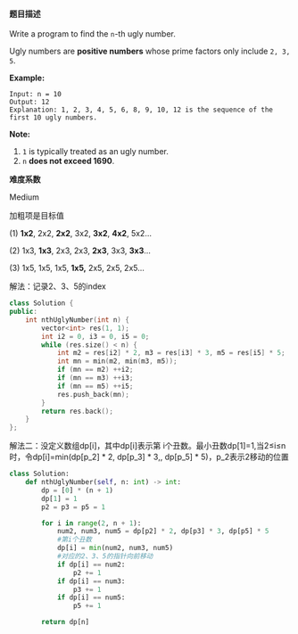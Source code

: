 #### **题目描述**
Write a program to find the `n`-th ugly number.

Ugly numbers are **positive numbers** whose prime factors only include `2, 3, 5`. 

**Example:**

```
Input: n = 10
Output: 12
Explanation: 1, 2, 3, 4, 5, 6, 8, 9, 10, 12 is the sequence of the first 10 ugly numbers.
```

**Note:** 

1. `1` is typically treated as an ugly number.
2. `n` **does not exceed 1690**.

**难度系数**  

Medium

加粗项是目标值

(1) **1x2**, 2x2, **2x2**, 3x2, **3x2**, **4x2**, 5x2...

(2) 1x3,  **1x3**, 2x3, 2x3, **2x3**, 3x3, **3x3**...

(3) 1x5,  1x5, 1x5, **1x5,** 2x5, 2x5, 2x5...

解法：记录2、3、5的index

```c++
class Solution {
public:
    int nthUglyNumber(int n) {
        vector<int> res(1, 1);
        int i2 = 0, i3 = 0, i5 = 0;
        while (res.size() < n) {
            int m2 = res[i2] * 2, m3 = res[i3] * 3, m5 = res[i5] * 5;
            int mn = min(m2, min(m3, m5));
            if (mn == m2) ++i2;
            if (mn == m3) ++i3;
            if (mn == m5) ++i5;
            res.push_back(mn);
        }
        return res.back();
    }
};
```

解法二：没定义数组dp[i]，其中dp[i]表示第 i个丑数。最小丑数dp[1]=1,当2≤i≤n 时，令dp[i]=min(dp[p_2] * 2, dp[p_3] * 3,, dp[p_5] * 5)，p_2表示2移动的位置

```python
class Solution:
    def nthUglyNumber(self, n: int) -> int:
        dp = [0] * (n + 1)
        dp[1] = 1
        p2 = p3 = p5 = 1

        for i in range(2, n + 1):
            num2, num3, num5 = dp[p2] * 2, dp[p3] * 3, dp[p5] * 5
            #第i个丑数
            dp[i] = min(num2, num3, num5)
            #对应的2、3、5的指针向前移动
            if dp[i] == num2:
                p2 += 1
            if dp[i] == num3:
                p3 += 1
            if dp[i] == num5:
                p5 += 1

        return dp[n]
```

